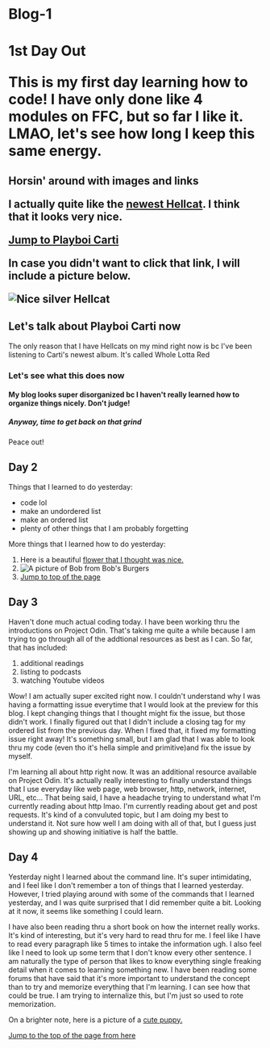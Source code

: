 # Blog-1
<!DOCTYPE html>
<html>
  
<main>
<h1 id="top">1st Day Out</h>
<p>This is my first day learning how to code! I have only done like 4 modules on FFC, but so far I like it. LMAO, let's see how long I keep this same energy. </p>
</main>

<h2>Horsin' around with images and links</h>
<p>I actually quite like the <a target ="_blank" href="https://www.google.com/url?sa=i&url=https%3A%2F%2Fwww.topgear.com%2Fcar-reviews%2Fdodge%2Fhellcat-2dr%2Ffirst-drive-0&psig=AOvVaw0jBYH-JJr1EeyEb75j81z2&ust=1629900463770000&source=images&cd=vfe&ved=0CAsQjRxqFwoTCOip4sTqyfICFQAAAAAdAAAAABAD">newest Hellcat</a>. I think that it looks very nice.</p>
<a href="#Playboi-header">Jump to Playboi Carti</a>

<p>In case you didn't want to click that link, I will include a picture below.</p>
<img src="https://www.topgear.com/sites/default/files/images/cars-road-test/2018/08/1ed9f057f3dc6f41698d08c565b44a75/dg019_004cl.jpg" alt="Nice silver Hellcat">

<h2 id="Playboi-header">Let's talk about Playboi Carti now</h2>
<p>The only reason that I have Hellcats on my mind right now is bc I've been listening to Carti's newest album. It's called Whole Lotta Red</p>

<h3>Let's see what this does now</h3>
<h4>My blog looks super disorganized bc I haven't really learned how to organize things nicely. Don't judge!</h4>
<h5>Anyway, time to get back on that grind</h5>
<p>Peace out!</p>
  
<h2>Day 2</h2>
  <p>Things that I learned to do yesterday:</p>
  <ul>
    <li>code lol</li>
    <li>make an undordered list</li>
    <li>make an ordered list</li>
    <li>plenty of other things that I am probably forgetting</li>
  </ul> 
  
  <!--
  <p>More things that I learned below<p>

    <label for="love">
      <input id="love" value="love" type="radio" name="love-hate">Love
    </label>  
    <label for="hate">
      <input id="hate" value="hate" type="radio" name="love-hate">Hate
    </label> 
    <button type="submit">submit</button>
  -->
  
  <p>More things that I learned how to do yesterday:</p>
  <ol>
    <li>Here is a beautiful <a target="_blank" href="https://www.google.com/imgres?imgurl=https%3A%2F%2Fmedia.self.com%2Fphotos%2F5ea9f52ea469834e6f5489e6%2F1%3A1%2Fw_3204%2Ch_3204%2Cc_limit%2Fpeony_flowers_bouquet.jpg&imgrefurl=https%3A%2F%2Fwww.self.com%2Fgallery%2Fbest-flower-delivery-services&tbnid=EoRL58kjG6GK4M&vet=12ahUKEwiv0dzotczyAhWOo3IEHeCaAVUQMygGegUIARC1Ag..i&docid=p3kx7Qq6hJMZvM&w=3204&h=3204&q=flowers&ved=2ahUKEwiv0dzotczyAhWOo3IEHeCaAVUQMygGegUIARC1Ag">flower that I thought was nice.</a></li>
    <li><img src="https://www.gannett-cdn.com/presto/2020/06/12/PPHX/e7207da9-6fbe-467b-b63e-ac44e95db582-BobsBurgers_2019_KeyPoses_Bob_1.jpg?crop=3356,1888,x0,y480&width=3200&height=1801&format=pjpg&auto=webp" alt="A picture of Bob from Bob's Burgers"></li>
    <li><a href="#top">Jump to top of the page</a></li>    
  </ol>
   
    
<h2>Day 3</h2>
  <p>Haven't done much actual coding today. I have been working thru the introductions on Project Odin. That's taking me quite a while because I am trying to go through all of the addtional resources as best as I can. So far, that has included:</p>
  <ol>
    <li>additional readings</li>
    <li>listing to podcasts</li>
    <li>watching Youtube videos</li>
  </ol>
  
  <p>Wow! I am actually super excited right now. I couldn't understand why I was having a formatting issue everytime that I would look at the preview for this blog. I kept changing things that I thought might fix the issue, but those didn't work. I finally figured out that I didn't include a closing tag for my ordered list from the previous day. When I fixed that, it fixed my formatting issue right away! It's something small, but I am glad that I was able to look thru my code (even tho it's hella simple and primitive)and fix the issue by myself.</p>
  <p> I'm learning all about http right now. It was an additional resource available on Project Odin. It's actually really interesting to finally understand things that I use everyday like web page, web browser, http, network, internet, URL, etc... That being said, I have a headache trying to understand what I'm currently reading about http lmao. I'm currently reading about get and post requests. It's kind of a convuluted topic, but I am doing my best to understand it. Not sure how well I am doing with all of that, but I guess just showing up and showing initiative is half the battle.</p>
  
<h2>Day 4</h2>
  <p>Yesterday night I learned about the command line. It's super intimidating, and I feel like I don't remember a ton of things that I learned yesterday. However, I tried playing around with some of the commands that I learned yesterday, and I was quite surprised that I did remember quite a bit. Looking at it now, it seems like something I could learn. </p>
  <p>I have also been reading thru a short book on how the internet really works. It's kind of interesting, but it's very hard to read thru for me. I feel like I have to read every paragraph like 5 times to intake the information ugh. I also feel like I need to look up some term that I don't know every other sentence. I am naturally the type of person that likes to know everything single freaking detail when it comes to learning something new. I have been reading some forums that have said that it's more important to understand the concept than to try and memorize everything that I'm learning. I can see how that could be true. I am trying to internalize this, but I'm just so used to rote memorization. </p>
  <p> On a brighter note, here is a picture of a <a target="_blank" href="https://www.davpetlovers.com/wp-content/uploads/2020/04/IMG_8917-1.jpg?v=1597127926" alt ="Cute puppy sticking its tongue out"> cute puppy.</a> </p>
  <a href="#top">Jump to the top of the page from here</a>
  
  
</html>
